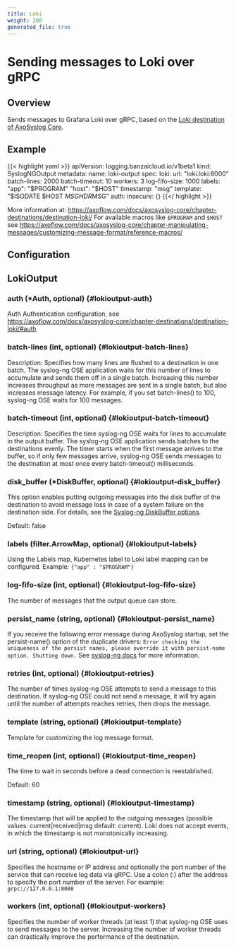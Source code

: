 ```yaml
---
title: Loki
weight: 200
generated_file: true
---
```


# Sending messages to Loki over gRPC
## Overview

Sends messages to Grafana Loki over gRPC, based on the [Loki destination of AxoSyslog Core](https://axoflow.com/docs/axosyslog-core/chapter-destinations/syslog-ng-with-loki/).

## Example

{{< highlight yaml >}}
apiVersion: logging.banzaicloud.io/v1beta1
kind: SyslogNGOutput
metadata:
  name: loki-output
spec:
  loki:
    url: "loki.loki:8000"
    batch-lines: 2000
    batch-timeout: 10
    workers: 3
    log-fifo-size: 1000
    labels:
      "app": "$PROGRAM"
      "host": "$HOST"
    timestamp: "msg"
    template: "$ISODATE $HOST $MSGHDR$MSG"
    auth:
      insecure: {}
{{</ highlight >}}

More information at: https://axoflow.com/docs/axosyslog-core/chapter-destinations/destination-loki/
For available macros like `$PROGRAM` and `$HOST` see https://axoflow.com/docs/axosyslog-core/chapter-manipulating-messages/customizing-message-format/reference-macros/


## Configuration
## LokiOutput

### auth (*Auth, optional) {#lokioutput-auth}

Auth Authentication configuration, see https://axoflow.com/docs/axosyslog-core/chapter-destinations/destination-loki/#auth 


### batch-lines (int, optional) {#lokioutput-batch-lines}

Description: Specifies how many lines are flushed to a destination in one batch. The syslog-ng OSE application waits for this number of lines to accumulate and sends them off in a single batch. Increasing this number increases throughput as more messages are sent in a single batch, but also increases message latency. For example, if you set batch-lines() to 100, syslog-ng OSE waits for 100 messages. 


### batch-timeout (int, optional) {#lokioutput-batch-timeout}

Description: Specifies the time syslog-ng OSE waits for lines to accumulate in the output buffer. The syslog-ng OSE application sends batches to the destinations evenly. The timer starts when the first message arrives to the buffer, so if only few messages arrive, syslog-ng OSE sends messages to the destination at most once every batch-timeout() milliseconds. 


### disk_buffer (*DiskBuffer, optional) {#lokioutput-disk_buffer}

This option enables putting outgoing messages into the disk buffer of the destination to avoid message loss in case of a system failure on the destination side. For details, see the [Syslog-ng DiskBuffer options](../disk_buffer/).

Default: false

### labels (filter.ArrowMap, optional) {#lokioutput-labels}

Using the Labels map, Kubernetes label to Loki label mapping can be configured. Example: `{"app" : "$PROGRAM"}` 


### log-fifo-size (int, optional) {#lokioutput-log-fifo-size}

The number of messages that the output queue can store. 


### persist_name (string, optional) {#lokioutput-persist_name}

If you receive the following error message during AxoSyslog startup, set the persist-name() option of the duplicate drivers: `Error checking the uniqueness of the persist names, please override it with persist-name option. Shutting down.` See [syslog-ng docs](https://axoflow.com/docs/axosyslog-core/chapter-destinations/configuring-destinations-http-nonjava/reference-destination-http-nonjava/#persist-name) for more information. 


### retries (int, optional) {#lokioutput-retries}

The number of times syslog-ng OSE attempts to send a message to this destination. If syslog-ng OSE could not send a message, it will try again until the number of attempts reaches retries, then drops the message. 


### template (string, optional) {#lokioutput-template}

Template for customizing the log message format. 


### time_reopen (int, optional) {#lokioutput-time_reopen}

The time to wait in seconds before a dead connection is reestablished.

Default: 60

### timestamp (string, optional) {#lokioutput-timestamp}

The timestamp that will be applied to the outgoing messages (possible values: current|received|msg default: current). Loki does not accept events, in which the timestamp is not monotonically increasing. 


### url (string, optional) {#lokioutput-url}

Specifies the hostname or IP address and optionally the port number of the  service that can receive log data via gRPC. Use a colon (:) after the address to specify the port number of the server. For example: `grpc://127.0.0.1:8000` 


### workers (int, optional) {#lokioutput-workers}

Specifies the number of worker threads (at least 1) that syslog-ng OSE uses to send messages to the server. Increasing the number of worker threads can drastically improve the performance of the destination. 



